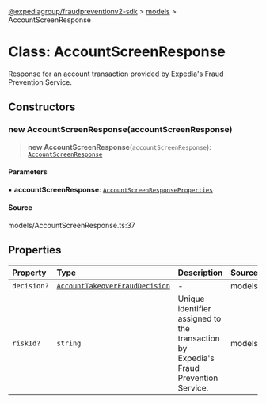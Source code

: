 [@expediagroup/fraudpreventionv2-sdk](../../index.md) > [models](../index.md) > AccountScreenResponse

# Class: AccountScreenResponse

Response for an account transaction provided by Expedia\'s Fraud Prevention Service.

## Constructors

### new AccountScreenResponse(accountScreenResponse)

> **new AccountScreenResponse**(`accountScreenResponse`): [`AccountScreenResponse`](AccountScreenResponse.md)

#### Parameters

▪ **accountScreenResponse**: [`AccountScreenResponseProperties`](../interfaces/AccountScreenResponseProperties.md)

#### Source

models/AccountScreenResponse.ts:37

## Properties

| Property | Type | Description | Source |
| :------ | :------ | :------ | :------ |
| `decision?` | [`AccountTakeoverFraudDecision`](../type-aliases/AccountTakeoverFraudDecision.md) | - | models/AccountScreenResponse.ts:35 |
| `riskId?` | `string` | Unique identifier assigned to the transaction by Expedia\'s Fraud Prevention Service. | models/AccountScreenResponse.ts:33 |
